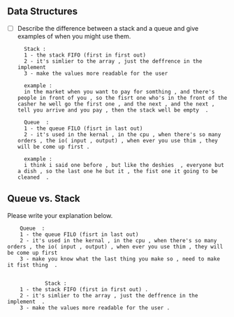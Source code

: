 ## Data Structures
* [ ] Describe the difference between a stack and a queue and give examples of when you might use them.
	
		Stack : 
		1 - the stack FIFO (first in first out)
		2 - it's simlier to the array , just the deffrence in the implement 
		3 - make the values more readable for the user 

		example : 
		in the market when you want to pay for somthing , and there's people in front of you , so the fisrt one who's in the front of the casher he well go the first one , and the next , and the next , tell you arrive and you pay , then the stack well be empty  . 

		Queue  :
		1 - the queue FILO (fisrt in last out)
		2 - it's used in the kernal , in the cpu , when there's so many orders , the io( input , output) , when ever you use thim , they will be come up first .

		example : 
		i think i said one before , but like the deshies  , everyone but a dish , so the last one he but it , the fist one it going to be cleaned  .

## Queue vs. Stack
Please write your explanation below.

		Queue  :
		1 - the queue FILO (fisrt in last out)
		2 - it's used in the kernal , in the cpu , when there's so many orders , the io( input , output) , when ever you use thim , they will be come up first 
		3 - make you know what the last thing you make so , need to make it fist thing  .


				Stack : 
		1 - the stack FIFO (first in first out) . 
		2 - it's simlier to the array , just the deffrence in the implement  .
		3 - make the values more readable for the user . 